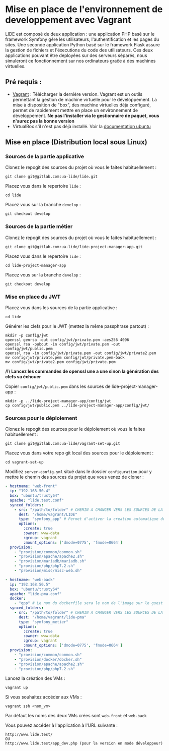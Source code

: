 # Mise en place de l'environnement de developpement avec Vagrant

LIDE est composé de deux application : une application PHP basé sur le framework Symfony gére les utilisateurs, l'authentification et les pages du sites. Une seconde application Python basé sur le framework Flask assure la gestion de fichiers et l'éxecutions du code des utilisateurs. Ces deux applications pouvant être deployées sur des serveurs séparés, nous simuleront ce fonctionnement sur nos ordinateurs graĉe à des machines virtuelles.

## Pré requis :

* [Vagrant](https://www.vagrantup.com/) : Télécharger la dernière version. Vagrant est un outils permettant la gestion de machine virtuelle pour le développement. La mise à disposition de "box", des machine virtuelles déjà configuré, permet de rapidement mettre en place un environnement de développement. **Ne pas l'installer via le gestionnaire de paquet, vous n'aurez pas la bonne version**
* VirtualBox s'il n'est pas déjà installé. Voir la [documentation ubuntu](https://doc.ubuntu-fr.org/virtualbox)

## Mise en place (Distribution local sous Linux)

### Sources de la partie applicative

Clonez le repogit des sources du projet où vous le faites habituellement :
```
git clone git@gitlab.com:ua-lide/lide.git
```

Placez vous dans le repertoire `lide` :
```
cd lide
```

Placez vous sur la branche ``develop`` :
```
git checkout develop
```

### Sources de la partie métier

Clonez le repogit des sources du projet où vous le faites habituellement :
```
git clone git@gitlab.com:ua-lide/lide-project-manager-app.git
```

Placez vous dans le repertoire `lide` :
```
cd lide-project-manager-app
```

Placez vous sur la branche ``develop`` :
```
git checkout develop
```

### Mise en place du JWT

Placez vous dans les sources de la partie applicative :
```
cd lide
```

Générer les clefs pour le JWT (mettez la même passphrase partout) :
```
mkdir -p config/jwt
openssl genrsa -out config/jwt/private.pem -aes256 4096
openssl rsa -pubout -in config/jwt/private.pem -out config/jwt/public.pem
openssl rsa -in config/jwt/private.pem -out config/jwt/private2.pem
mv config/jwt/private.pem config/jwt/private.pem-back
mv config/jwt/private2.pem config/jwt/private.pem
```

**/!\ Lancez les commandes de openssl une a une sinon la génération des clefs va échouer**

Copier `config/jwt/public.pem` dans les sources de lide-project-manager-app :
```
mkdir -p ../lide-project-manager-app/config/jwt
cp config/jwt/public.pem ../lide-project-manager-app/config/jwt/
```

### Sources pour le déploiement

Clonez le repogit des sources pour le déploiement où vous le faites habituellement :
```
git clone git@gitlab.com:ua-lide/vagrant-set-up.git
```

Placez vous dans votre repo git local des sources pour le déploiement :
```
cd vagrant-set-up
```

Modifiez `server-config.yml` situé dans le dossier `configuration` pour y mettre le chemin des sources du projet que vous venez de cloner :
```yaml
- hostname: "web-front"
  ip: "192.168.50.4"
  box: "ubuntu/trusty64"
  apache: "lide.test.conf"
  synced_folders:
    - src: "/path/to/folder" # CHEMIN A CHANGER VERS LES SOURCES DE LA PARTIE APPLICATIVE : LIDE
      dest: "/home/vagrant/LIDE"
      type: "symfony_app" # Permet d'activer la creation automatique des schemas en base avec symfony
      options:
        :create: true
        :owner: www-data
        :group: vagrant
        :mount_options: ['dmode=0775', 'fmode=0664']
  provision:
    - "provision/common/common.sh"
    - "provision/apache/apache2.sh"
    - "provision/mariadb/mariadb.sh"
    - "provision/php/php7.2.sh"
    - "provision/misc/misc-web.sh"

- hostname: "web-back"
  ip: "192.168.50.5"
  box: "ubuntu/trusty64"
  apache: "lide-pma.conf"
  docker:
    - "gpp" # Le nom du dockerfile sera le nom de l'image sur le guest
  synced_folders:
    - src: "/path/to/folder" # CHEMIN A CHANGER VERS LES SOURCES DE LA PARTIE METIER : LIDE PROJECT MANAGER APP
      dest: "/home/vagrant/lide-pma"
      type: "symfony_metier"
      options:
        :create: true
        :owner: www-data
        :group: vagrant
        :mount_options: ['dmode=0775', 'fmode=0664']
  provision:
    - "provision/common/common.sh"
    - "provision/docker/docker.sh"
    - "provision/apache/apache2.sh"
    - "provision/php/php7.2.sh"
```

Lancez la création des VMs :
```
vagrant up
```

Si vous souhaitez accéder aux VMs :
```
vagrant ssh <nom_vm>
```
Par défaut les noms des deux VMs crées sont `web-front` et `web-back`

Vous pouvez accéder à l'application à l'URL suivante :
```
http://www.lide.test/
OU
http://www.lide.test/app_dev.php (pour la version en mode développeur)
```

